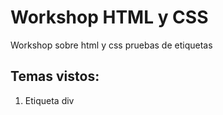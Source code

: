 # Workshop HTML y CSS

Workshop sobre html y css pruebas de etiquetas

## Temas vistos:

1. Etiqueta div
